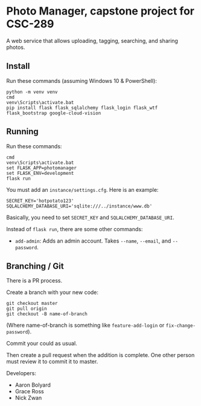 # Photo Manager, capstone project for CSC-289
A web service that allows uploading, tagging, searching, and sharing photos.

## Install
Run these commands (assuming Windows 10 & PowerShell):

```
python -m venv venv
cmd
venv\Scripts\activate.bat
pip install flask flask_sqlalchemy flask_login flask_wtf flask_bootstrap google-cloud-vision
```

## Running
Run these commands:

```
cmd
venv\Scripts\activate.bat
set FLASK_APP=photomanager
set FLASK_ENV=development
flask run
```

You must add an `instance/settings.cfg`. Here is an example:

```
SECRET_KEY='hotpotato123'
SQLALCHEMY_DATABASE_URI='sqlite:///../instance/www.db'
```

Basically, you need to set `SECRET_KEY` and `SQLALCHEMY_DATABASE_URI`.

Instead of `flask run`, there are some other commands:

* `add-admin`: Adds an admin account. Takes `--name`, `--email`, and `--password`.

## Branching / Git
There is a PR process.

Create a branch with your new code:

```
git checkout master
git pull origin
git checkout -B name-of-branch
```

(Where name-of-branch is something like `feature-add-login` or `fix-change-password`).

Commit your could as usual.

Then create a pull request when the addition is complete. One other person must review it to commit it to master.

Developers:
* Aaron Bolyard
* Grace Ross
* Nick Zwan
